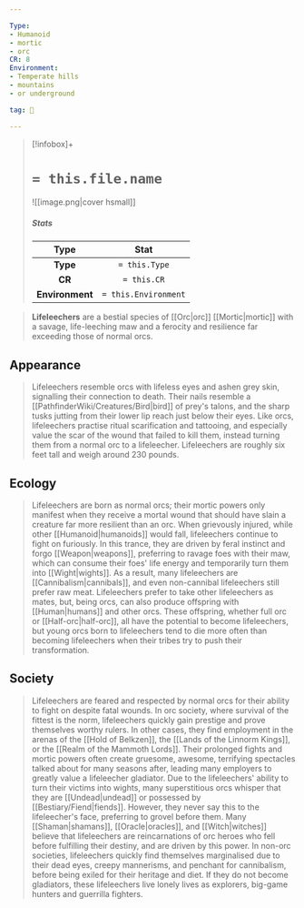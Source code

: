 ```yaml
---

Type:
- Humanoid
- mortic
- orc
CR: 8
Environment:
- Temperate hills
- mountains
- or underground

tag: 👹

---
```


> [!infobox]+
> #  `= this.file.name`
> ![[image.png|cover hsmall]]
> ##### Stats
> Type | Stat |
> :---:|:---:|
> **Type** | `= this.Type` |
> **CR** | `= this.CR` |
> **Environment** | `= this.Environment` |



> **Lifeleechers** are a bestial species of [[Orc|orc]] [[Mortic|mortic]] with a savage, life-leeching maw and a ferocity and resilience far exceeding those of normal orcs.



## Appearance

> Lifeleechers resemble orcs with lifeless eyes and ashen grey skin, signalling their connection to death. Their nails resemble a [[PathfinderWiki/Creatures/Bird|bird]] of prey's talons, and the sharp tusks jutting from their lower lip reach just below their eyes. Like orcs, lifeleechers practise ritual scarification and tattooing, and especially value the scar of the wound that failed to kill them, instead turning them from a normal orc to a lifeleecher. Lifeleechers are roughly six feet tall and weigh around 230 pounds.


## Ecology

> Lifeleechers are born as normal orcs; their mortic powers only manifest when they receive a mortal wound that should have slain a creature far more resilient than an orc.
> When grievously injured, while other [[Humanoid|humanoids]] would fall, lifeleechers continue to fight on furiously. In this trance, they are driven by feral instinct and forgo [[Weapon|weapons]], preferring to ravage foes with their maw, which can consume their foes' life energy and temporarily turn them into [[Wight|wights]]. As a result, many lifeleechers are [[Cannibalism|cannibals]], and even non-cannibal lifeleechers still prefer raw meat.
> Lifeleechers prefer to take other lifeleechers as mates, but, being orcs, can also produce offspring with [[Human|humans]] and other orcs. These offspring, whether full orc or [[Half-orc|half-orc]], all have the potential to become lifeleechers, but young orcs born to lifeleechers tend to die more often than becoming lifeleechers when their tribes try to push their transformation.


## Society

> Lifeleechers are feared and respected by normal orcs for their ability to fight on despite fatal wounds. In orc society, where survival of the fittest is the norm, lifeleechers quickly gain prestige and prove themselves worthy rulers. In other cases, they find employment in the arenas of the [[Hold of Belkzen]], the [[Lands of the Linnorm Kings]], or the [[Realm of the Mammoth Lords]]. Their prolonged fights and mortic powers often create gruesome, awesome, terrifying spectacles talked about for many seasons after, leading many employers to greatly value a lifeleecher gladiator.
> Due to the lifeleechers' ability to turn their victims into wights, many superstitious orcs whisper that they are [[Undead|undead]] or possessed by [[Bestiary/Fiend|fiends]]. However, they never say this to the lifeleecher's face, preferring to grovel before them. Many [[Shaman|shamans]], [[Oracle|oracles]], and [[Witch|witches]] believe that lifeleechers are reincarnations of orc heroes who fell before fulfilling their destiny, and are driven by this power.
> In non-orc societies, lifeleechers quickly find themselves marginalised due to their dead eyes, creepy mannerisms, and penchant for cannibalism, before being exiled for their heritage and diet. If they do not become gladiators, these lifeleechers live lonely lives as explorers, big-game hunters and guerrilla fighters.








